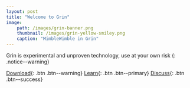 ```yaml
---
layout: post
title: "Welcome to Grin"
image:
	path: /images/grin-banner.png
	thumbnail: /images/grin-yellow-smiley.png
	caption: "MimbleWimble in Grin"
---
```


Grin is experimental and unproven technology, use at your own risk
{: .notice--warning}

[Download](#){: .btn .btn--warning}
[Learn](#){: .btn .btn--primary}
[Discuss](#){: .btn .btn--success}
